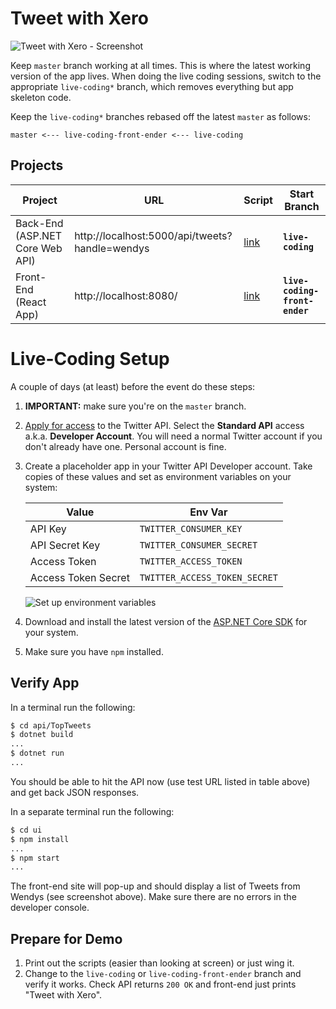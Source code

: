 # Tweet with Xero

![Tweet with Xero - Screenshot](TweetWithXero.png "Tweet with Xero - Screenshot")

Keep `master` branch working at all times. This is where the latest working
version of the app lives. When doing the live coding sessions, switch to the
appropriate `live-coding*` branch, which removes everything but app skeleton code.

Keep the `live-coding*` branches rebased off the latest `master` as follows:

    master <--- live-coding-front-ender <--- live-coding

## Projects

| Project                         | URL                                            | Script                      | Start Branch                  |
| ------------------------------- | ---------------------------------------------- | --------------------------- | ----------------------------- |
| Back-End (ASP.NET Core Web API) | http://localhost:5000/api/tweets?handle=wendys | [link](./BACKEND-STEPS.md)  | **`live-coding`**             |
| Front-End (React App)           | http://localhost:8080/                         | [link](./FRONTEND-STEPS.md) | **`live-coding-front-ender`** |

# Live-Coding Setup

A couple of days (at least) before the event do these steps:

1. **IMPORTANT:** make sure you're on the `master` branch.
1. [Apply for access](https://developer.twitter.com/en/apply-for-access) to the
   Twitter API. Select the **Standard API** access a.k.a. **Developer Account**.
   You will need a normal Twitter account if you don't already have one. Personal
   account is fine.
1. Create a placeholder app in your Twitter API Developer account. Take copies
   of these values and set as environment variables on your system:

   | Value               | Env Var                       |
   | ------------------- | ----------------------------- |
   | API Key             | `TWITTER_CONSUMER_KEY`        |
   | API Secret Key      | `TWITTER_CONSUMER_SECRET`     |
   | Access Token        | `TWITTER_ACCESS_TOKEN`        |
   | Access Token Secret | `TWITTER_ACCESS_TOKEN_SECRET` |

   ![Set up environment variables](env_vars.png "Set up environment variables")

1. Download and install the latest version of the [ASP.NET Core SDK](https://dotnet.microsoft.com/download/dotnet-core/3.1)
   for your system.
1. Make sure you have `npm` installed.

## Verify App

In a terminal run the following:

```bash
$ cd api/TopTweets
$ dotnet build
...
$ dotnet run
...
```

You should be able to hit the API now (use test URL listed in table above) and
get back JSON responses.

In a separate terminal run the following:

```bash
$ cd ui
$ npm install
...
$ npm start
...
```

The front-end site will pop-up and should display a list of Tweets from Wendys (see screenshot above).
Make sure there are no errors in the developer console.

## Prepare for Demo

1. Print out the scripts (easier than looking at screen) or just wing it.
1. Change to the `live-coding` or `live-coding-front-ender` branch and verify
   it works. Check API returns `200 OK` and front-end just prints "Tweet with Xero".
